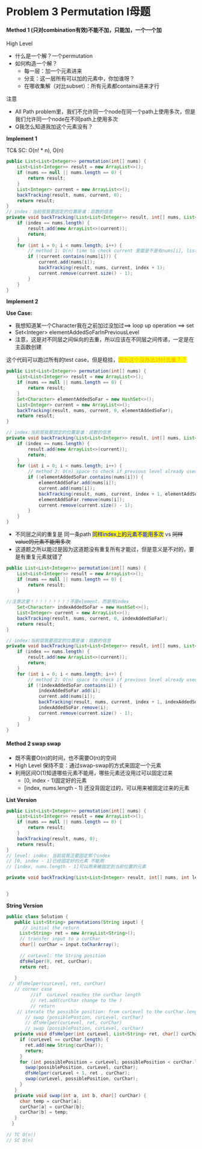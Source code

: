 # Problem 3 Permutation I母题

#### Method 1 (只对combination有效)不能不加，只能加，一个一个加

High Level

* 什么是一个解？一个permutation
* 如何构造一个解？
  * 每一层：加一个元素进来
  * 分支：这一层所有可以加的元素中，你加谁呀？
  * 在哪收集解（对比subset）：所有元素都contains进来才行

注意

* All Path problem里，我们不允许同一个node在同一个path上使用多次，但是我们允许同一个node在不同path上使用多次
* Q我怎么知道我加这个元素没有？

**Implement 1**

TC& SC: O(n! \* n), O(n)

```java
public List<List<Integer>> permutation(int[] nums) {
    List<List<Integer>> result = new ArrayList<>();
    if (nums == null || nums.length == 0) {
        return result;
    }
    List<Integer> current = new ArrayList<>();
    backTracking(result, nums, current, 0);
    return result;
}
// index：当前层我要固定的位置是谁：层数的信息
private void backTracking(List<List<Integer>> result, int[] nums, List<Integer> current, int index) {
    if (index == nums.length) {
        result.add(new ArrayList<>(current));
        return;
    }
    for (int i = 0; i < nums.length; i++) {
        // method 1: O(n) time to check current 里面是不是有nums[i], list: contains(val), O(n)
        if (!current.contains(nums[i])) {
            current.add(nums[i]);
            backTracking(result, nums, current, index + 1);
            current.remove(current.size() - 1);
        }
    }
}
```



**Implement 2**

**Use Case:**

* 我想知道某一个Character我在之前加过没加过==> loop up operation ==> set
* Set\<Integer> elementAddedSoFarInPreviousLevel
* 注意，这是对不同层之间纵向的去重，所以应该在不同层之间传递，一定是在主函数创建

这个代码可以跑过所有的test case，但是稳挂，<mark style="color:orange;">因为这个没办法对付去重？？</mark>

```java
public List<List<Integer>> permutation(int[] nums) {
    List<List<Integer>> result = new ArrayList<>();
    if (nums == null || nums.length == 0) {
        return result;
    }
    Set<Character> elementAddedSoFar = new HashSet<>();
    List<Integer> current = new ArrayList<>();
    backTracking(result, nums, current, 0, elementAddedSoFar);
    return result;
}

// index:当前层我要固定的位置是谁：层数的信息
private void backTracking(List<List<Integer>> result, int[] nums, List<List<Integer>> current, int index, Set<Character> elementAddedSoFar) {
    if (index == nums.length) {
        result.add(new ArrayList<>(current));
        return;
    }
    for (int i = 0; i < nums.length; i++) {
        // method 2: O(n) space to check if previous level already used this character
        if (!elementAddedSoFar.contains(nums[i])) {
            elementAddSoFar.add(nums[i]);
            current.add(nums[i]);
            backTracking(result, nums, current, index + 1, elementAddSoFar);
            elementAddSoFar.remove(nums[i]);
            current.remove(current.size() - 1);
        }
    }
}
```

* 不同层之间的重复是 同一条path <mark style="color:blue;">同样index上的元素不能用多次</mark> vs ~~同样value的元素不能用多次~~
* 这道题之所以能过是因为这道题没有重复所有才能过，但是意义是不对的，要是有重复元素就错了

```java
public List<List<Integer>> permutation(int[] nums) {
    List<List<Integer>> result = new ArrayList<>();
    if (nums == null || nums.length == 0) {
        return result;
    }
    
//注意这里！！！！！！！！！不是element，而是用index
    Set<Character> indexAddedSoFar = new HashSet<>();
    List<Integer> current = new ArrayList<>();
    backTracking(result, nums, current, 0, indexAddedSoFar);
    return result;
}

// index:当前层我要固定的位置是谁：层数的信息
private void backTracking(List<List<Integer>> result, int[] nums, List<List<Integer>> current, int index, Set<Character> indexAddedSoFar) {
    if (index == nums.length) {
        result.add(new ArrayList<>(current));
        return;
    }
    for (int i = 0; i < nums.length; i++) {
        // method 2: O(n) space to check if previous level already used this character
        if (!indexAddedSoFar.contains(i)) {
            indexAddedSoFar.add(i);
            current.add(nums[i]);
            backTracking(result, nums, current, index + 1, indexAddedSoFar);
            indexAddedSoFar.remove(i);
            current.remove(current.size() - 1);
        }
    }
}
```

#### Method 2 swap swap

* 既不需要O(n)的时间，也不需要O(n)的空间
* High Level 保持不变：通过swap-swap的方式来固定一个元素
* 利用区间O(1)知道哪些元素不能用，哪些元素还没用过可以固定过来
  * \[0, index - 1)固定好的元素
  * \[index, nums.length - 1] 还没背固定过的，可以用来被固定过来的元素





**List Version**

```java
public List<List<Integer>> permutation(int[] nums) {
    List<List<Integer>> result = new ArrayList<>();
    if (nums == null || nums.length == 0) {
        return result;
    }
    backTracking(result, nums, 0);
    return result;
}
// level: index: 当前层我正要固定那个index
// [0, index - 1]已经固定好的元素 不能用
// [index, nums.length - 1]可以用来被固定到当前位置的元素

private void backTracking(List<List<Integer> result, int[] nums, int level) {
    

}
```



**String Version**

```java
public class Solution {
   public List<String> permutations(String input) {
      // initial the return
     List<String> ret = new ArrayList<String>();
     // transfer input to a curChar
     char[] curChar = input.toCharArray();
    
     // curLevel: the String position
     dfsHelper(0, ret, curChar);
     return ret;
 
   }
 // dfsHelper(curLevel, ret, curChar)
   // corner case
         //if  curLevel reaches the curChar length
         // ret.add(curChar change to the )
         // return
    // iterate the possible position: from curLevel to the curChar.length
       // swap (possiblePostion, curLevel, curChar)
       // dfsHelper(curLevel, ret, curChar)
       // swap (possiblePostion, curLevel, curChar)
   private void dfsHelper(int curLevel, List<String> ret, char[] curChar) {
     if (curLevel == curChar.length) {
       ret.add(new String(curChar));
       return;
     }
     for (int possiblePosition = curLevel; possiblePosition < curChar.length; possiblePosition++) {
       swap(possiblePosition, curLevel, curChar);
       dfsHelper(curLevel + 1, ret , curChar);
       swap(curLevel, possiblePosition, curChar);
     }
   }
   private void swap(int a, int b, char[] curChar) {
     char temp = curChar[a];
     curChar[a] = curChar[b];
     curChar[b] = temp;
   }
  }
 
// TC O(n!)
// SC O(n)
```
